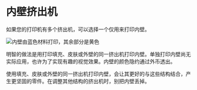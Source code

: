 内壁挤出机
====
如果您的打印机有多个挤出机，可以选择一个仅用来打印内壁。

<!--screenshot {
"image_path": "wall_x_extruder_nr.png",
"models": [{"script": "headphone_hook.scad"}],
"camera_position": [140, 140, 206],
"settings": {"wall_x_extruder_nr": 1},
"colour_scheme": "material_colour",
"colours": 32
}-->
![内壁由蓝色材料打印，其余部分是黄色](../images/wall_x_extruder_nr.png)

明智的做法是用打印填充、皮肤或外壁的同一挤出机打印内壁。单独打印内壁尚无实际应用，也许为了实现有趣的视觉效果。内壁的颜色隐约通过外币透出。

使用填充、皮肤或外壁的同一挤出机打印内壁，会让其更好的与这些结构结合，产生更坚固的零件。在调整其他结构的挤出机时，别把内壁丢掉。

